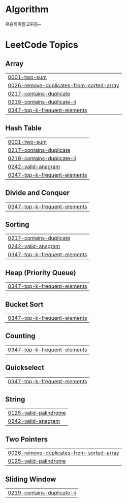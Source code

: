 # Algorithm
유슏췍마알고뤼듬~

<!---LeetCode Topics Start-->
# LeetCode Topics
## Array
|  |
| ------- |
| [0001-two-sum](https://github.com/ahra1221/Algorithm/tree/master/0001-two-sum) |
| [0026-remove-duplicates-from-sorted-array](https://github.com/ahra1221/Algorithm/tree/master/0026-remove-duplicates-from-sorted-array) |
| [0217-contains-duplicate](https://github.com/ahra1221/Algorithm/tree/master/0217-contains-duplicate) |
| [0219-contains-duplicate-ii](https://github.com/ahra1221/Algorithm/tree/master/0219-contains-duplicate-ii) |
| [0347-top-k-frequent-elements](https://github.com/ahra1221/Algorithm/tree/master/0347-top-k-frequent-elements) |
## Hash Table
|  |
| ------- |
| [0001-two-sum](https://github.com/ahra1221/Algorithm/tree/master/0001-two-sum) |
| [0217-contains-duplicate](https://github.com/ahra1221/Algorithm/tree/master/0217-contains-duplicate) |
| [0219-contains-duplicate-ii](https://github.com/ahra1221/Algorithm/tree/master/0219-contains-duplicate-ii) |
| [0242-valid-anagram](https://github.com/ahra1221/Algorithm/tree/master/0242-valid-anagram) |
| [0347-top-k-frequent-elements](https://github.com/ahra1221/Algorithm/tree/master/0347-top-k-frequent-elements) |
## Divide and Conquer
|  |
| ------- |
| [0347-top-k-frequent-elements](https://github.com/ahra1221/Algorithm/tree/master/0347-top-k-frequent-elements) |
## Sorting
|  |
| ------- |
| [0217-contains-duplicate](https://github.com/ahra1221/Algorithm/tree/master/0217-contains-duplicate) |
| [0242-valid-anagram](https://github.com/ahra1221/Algorithm/tree/master/0242-valid-anagram) |
| [0347-top-k-frequent-elements](https://github.com/ahra1221/Algorithm/tree/master/0347-top-k-frequent-elements) |
## Heap (Priority Queue)
|  |
| ------- |
| [0347-top-k-frequent-elements](https://github.com/ahra1221/Algorithm/tree/master/0347-top-k-frequent-elements) |
## Bucket Sort
|  |
| ------- |
| [0347-top-k-frequent-elements](https://github.com/ahra1221/Algorithm/tree/master/0347-top-k-frequent-elements) |
## Counting
|  |
| ------- |
| [0347-top-k-frequent-elements](https://github.com/ahra1221/Algorithm/tree/master/0347-top-k-frequent-elements) |
## Quickselect
|  |
| ------- |
| [0347-top-k-frequent-elements](https://github.com/ahra1221/Algorithm/tree/master/0347-top-k-frequent-elements) |
## String
|  |
| ------- |
| [0125-valid-palindrome](https://github.com/ahra1221/Algorithm/tree/master/0125-valid-palindrome) |
| [0242-valid-anagram](https://github.com/ahra1221/Algorithm/tree/master/0242-valid-anagram) |
## Two Pointers
|  |
| ------- |
| [0026-remove-duplicates-from-sorted-array](https://github.com/ahra1221/Algorithm/tree/master/0026-remove-duplicates-from-sorted-array) |
| [0125-valid-palindrome](https://github.com/ahra1221/Algorithm/tree/master/0125-valid-palindrome) |
## Sliding Window
|  |
| ------- |
| [0219-contains-duplicate-ii](https://github.com/ahra1221/Algorithm/tree/master/0219-contains-duplicate-ii) |
<!---LeetCode Topics End-->